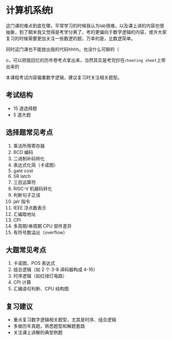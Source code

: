 

# 计算机系统I

这门课的难点到底在哪，平常学习的时候我认为lab很难，以及课上讲的内容也很抽象，到了期末我又觉得是考学分离了，考的更偏向于数字逻辑的内容，或许大家复习的时候需要更加关注一些数逻的题，万幸的是，比数逻简单。

同时这门课也不能放出我的代码hhhh。也没什么可聊的（

o，可以把我回忆的历年卷考点拿出来，当然其实是考完抄在`cheeting sheet`上带出来的

本课程考试内容偏重数字逻辑，建议复习时关注相关题型。

## 考试结构

- 15 道选择题
- 5 道大题

## 选择题常见考点
1. 乘法所用寄存器
2. BCD 编码
3. 二进制补码转化
4. 表达式化简（卡诺图）
5. gate cost
6. SR latch
7. 三目运算符
8. RISC-V 机器码转化
9. 判断句子正误
10. jalr 指令
11. IEEE 浮点数表示
12. 汇编取地址
13. CPI
14. 多周期/单周期 CPU 部件差异
15. 有符号数溢出（overflow）

## 大题常见考点
1. 卡诺图、POS 表达式
2. 组合逻辑（如 2 个 3-8 译码器构成 4-16）
3. 时序逻辑（如红绿灯电路）
4. CPI 计算
5. 汇编语句判断、CPU 结构图

## 复习建议
- 重点复习数字逻辑相关题型，尤其是时序、组合逻辑
- 多做历年真题，熟悉题型和解题套路
- 关注课上讲解的典型例题